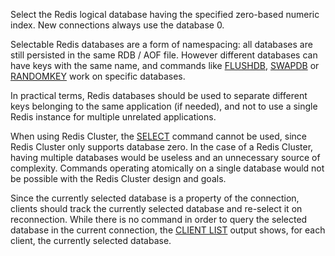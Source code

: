 Select the Redis logical database having the specified zero-based numeric index.
New connections always use the database 0.

Selectable Redis databases are a form of namespacing: all databases are still persisted in the same RDB / AOF file. However different databases can have keys with the same name, and commands like [FLUSHDB](/commands/flushdb), [SWAPDB](/commands/swapdb) or [RANDOMKEY](/commands/randomkey) work on specific databases.

In practical terms, Redis databases should be used to separate different keys belonging to the same application (if needed), and not to use a single Redis instance for multiple unrelated applications.

When using Redis Cluster, the [SELECT](/commands/select) command cannot be used, since Redis Cluster only supports database zero. In the case of a Redis Cluster, having multiple databases would be useless and an unnecessary source of complexity. Commands operating atomically on a single database would not be possible with the Redis Cluster design and goals.

Since the currently selected database is a property of the connection, clients should track the currently selected database and re-select it on reconnection. While there is no command in order to query the selected database in the current connection, the [CLIENT LIST](/commands/client-list) output shows, for each client, the currently selected database.

